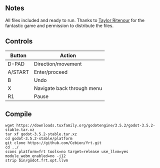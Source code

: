 ## Notes

All files included and ready to run. Thanks to [Taylor Ritenour]( https://taylorritenour.itch.io/hebi-hebi) for the fantastic game and permission to distribute the files.


## Controls

| Button  | Action                     |
| ------- | -------------------------- |
| D-PAD   | Direction/movement         |
| A/START | Enter/proceed              |
| B       | Undo                       |
| X       | Navigate back through menu |
| R1      | Pause                      |


## Compile

```shell
wget https://downloads.tuxfamily.org/godotengine/3.5.2/godot-3.5.2-stable.tar.xz  
tar xf godot-3.5.2-stable.tar.xz  
cd godot-3.5.2-stable/platform  
git clone https://github.com/Cebion/frt.git  
cd ../  
scons platform=frt tools=no target=release use_llvm=yes module_webm_enabled=no -j12  
strip bin/godot.frt.opt.llvm
```

